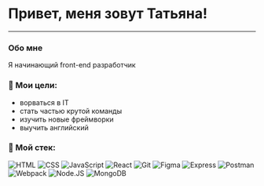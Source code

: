 # Привет, меня зовут Татьяна!
---
### Обо мне
Я начинающий front-end разработчик

### 🎯 Мои цели:

- ворваться в IT
- стать частью крутой команды
- изучить новые фреймворки
- выучить английский



### 🔧 Мой стек:

![HTML](https://img.shields.io/badge/-HTML-3b3b3b?style=flat&logo=html5)
![CSS](https://img.shields.io/badge/-CSS-3b3b3b?style=flat&logo=css3)
![JavaScript](https://img.shields.io/badge/-JavaScript-3b3b3b?style=flat&logo=javascript)
![React](https://img.shields.io/badge/-React-3b3b3b?style=flat&logo=react)
![Git](https://img.shields.io/badge/-Git-3b3b3b?style=flat&logo=git)
![Figma](https://img.shields.io/badge/-Figma-3b3b3b?style=flat&logo=figma)
![Express](https://img.shields.io/badge/-Express-3b3b3b?style=flat&logo=express)
![Postman](https://img.shields.io/badge/-Postman-3b3b3b?style=flat&logo=postman)
![Webpack](https://img.shields.io/badge/-Webpack-3b3b3b?style=flat&logo=webpack)
![Node.JS](https://img.shields.io/badge/-Node.JS-3b3b3b?style=flat&logo=node.js)
![MongoDB](https://img.shields.io/badge/-MongoDB-3b3b3b?style=flat&logo=mongodb)

